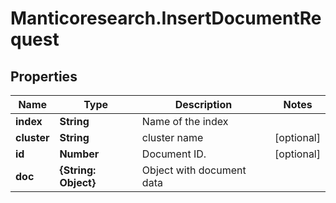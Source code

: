 # Manticoresearch.InsertDocumentRequest

## Properties

Name | Type | Description | Notes
------------ | ------------- | ------------- | -------------
**index** | **String** | Name of the index | 
**cluster** | **String** | cluster name | [optional] 
**id** | **Number** | Document ID.  | [optional] 
**doc** | **{String: Object}** | Object with document data  | 





